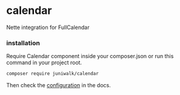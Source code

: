 # calendar
Nette integration for FullCalendar

### installation

Require Calendar component inside your composer.json or run this command in your project root.

```bash
composer require juniwalk/calendar
```

Then check the [configuration](docs/config.md) in the docs.
